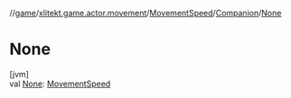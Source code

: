 //[game](../../../../index.md)/[xlitekt.game.actor.movement](../../index.md)/[MovementSpeed](../index.md)/[Companion](index.md)/[None](-none.md)

# None

[jvm]\
val [None](-none.md): [MovementSpeed](../index.md)
